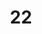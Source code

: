 ---
title: 22
artist: Taylor Swift
layout: music-record
released: 2012-03-12
uploads:
  youtube: AgFeZr5ptV8
covers:
  # this data accessor is likely to change to phyiscal pages instead
  # reason being that the pages can be queried and searched for like any other entry on this site
  - artists:
      - Kurt Hugo Schnider
      - Alex Goot
      - Sam Tsui
      - Chrissy # currently no linked profile to Against The Current
      - King The Kid
    uploads:
      youtube: Wkecou9v_jk
  - artist: The Vamps
    uploads:
      youtube: _CiyDlUle-8
  - artists:
      - target: Jonathan Young
        connector: ft.
      - target: Travis Carte
    uploads:
      youtube: jVGa83VvXtk
  - artist: Cimorelli
    uploads:
      youtube: BswvBp8Tp3Y
---